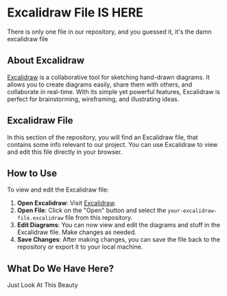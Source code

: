 # Excalidraw File IS HERE

There is only one file in our repository, and you guessed it, it's the damn excalidraw file

## About Excalidraw

[Excalidraw](https://excalidraw.com/) is a collaborative tool for sketching hand-drawn diagrams. It allows you to create diagrams easily, share them with others, and collaborate in real-time. With its simple yet powerful features, Excalidraw is perfect for brainstorming, wireframing, and illustrating ideas.

## Excalidraw File

In this section of the repository, you will find an Excalidraw file, that contains some info relevant to our project. You can use Excalidraw to view and edit this file directly in your browser.

## How to Use

To view and edit the Excalidraw file:

1. **Open Excalidraw**: Visit [Excalidraw](https://excalidraw.com/).
2. **Open File**: Click on the "Open" button and select the `your-excalidraw-file.excalidraw` file from this repository.
3. **Edit Diagrams**: You can now view and edit the diagrams and stuff in the Excalidraw file. Make changes as needed.
4. **Save Changes**: After making changes, you can save the file back to the repository or export it to your local machine.

## What Do We Have Here?

Just Look At This Beauty
